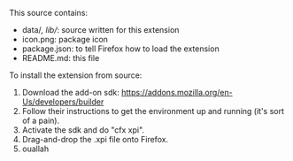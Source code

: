 This source contains:
* data/*, lib/*: source written for this extension
* icon.png: package icon
* package.json: to tell Firefox how to load the extension
* README.md: this file

To install the extension from source:
1. Download the add-on sdk:
   https://addons.mozilla.org/en-Us/developers/builder
2. Follow their instructions to get the environment up and running (it's sort
   of a pain).
3. Activate the sdk and do "cfx xpi".
4. Drag-and-drop the .xpi file onto Firefox.
5. ouallah
